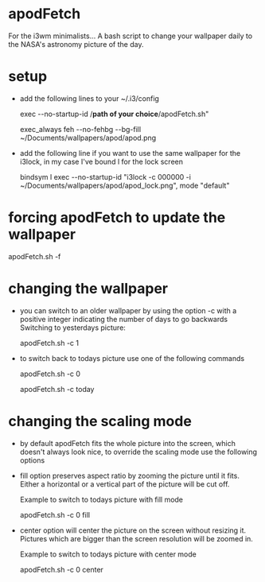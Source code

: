 # apodFetch
For the i3wm minimalists... A bash script to change your wallpaper daily to the NASA's astronomy picture of the day.

# setup
* add the following lines to your ~/.i3/config
  
  exec --no-startup-id /<b>path of your choice</b>/apodFetch.sh"
  
  exec_always feh --no-fehbg --bg-fill ~/Documents/wallpapers/apod/apod.png

* add the following line if you want to use the same wallpaper for the i3lock, in my case I've bound l for the lock screen
  
  bindsym l exec --no-startup-id "i3lock -c 000000 -i ~/Documents/wallpapers/apod/apod_lock.png", mode "default"

# forcing apodFetch to update the wallpaper
  
  apodFetch.sh -f

# changing the wallpaper
* you can switch to an older wallpaper by using the option -c with a positive integer indicating the number of days to go backwards Switching to yesterdays picture:

  apodFetch.sh -c 1

* to switch back to todays picture use one of the following commands

  apodFetch.sh -c 0

  apodFetch.sh -c today

# changing the scaling mode
* by default apodFetch fits the whole picture into the screen, which doesn't always look nice, to override the scaling mode use the following options

* fill option preserves aspect ratio by zooming the picture until it fits. Either a horizontal or a vertical part of the picture will be cut off.

  Example to switch to todays picture with fill mode

  apodFetch.sh -c 0 fill

* center option will center the picture on the screen without resizing it. Pictures which are bigger than the screen resolution will be zoomed in.

  Example to switch to todays picture with center mode

  apodFetch.sh -c 0 center
